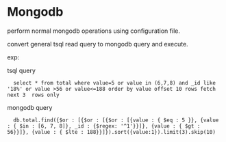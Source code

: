 # Mongodb
perform normal mongodb operations using configuration file.

convert general tsql read query to mongodb query and execute.


exp:

tsql query

      select * from total where value=5 or value in (6,7,8) and _id like '18%' or value >56 or value<=188 order by value offset 10 rows fetch next 3  rows only


mongodb query

      db.total.find({$or : [{$or : [{$or : [{value : { $eq : 5 }}, {value : { $in : [6, 7, 8]}, _id : {$regex: '^1'}}]}, {value : { $gt : 56}}]}, {value : { $lte : 188}}]}).sort({value:1}).limit(3).skip(10)

